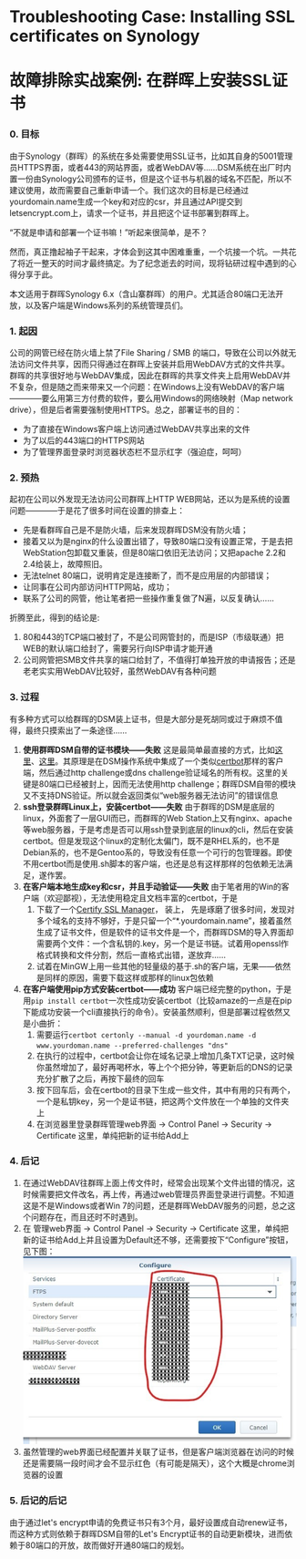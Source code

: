 # Troubleshooting Case: Installing SSL certificates on Synology
# 故障排除实战案例: 在群晖上安装SSL证书


### 0. 目标 ###
由于Synology（群晖）的系统在多处需要使用SSL证书，比如其自身的5001管理员HTTPS界面，或者443的网站界面，或者WebDAV等……DSM系统在出厂时内置一份由Synology公司颁布的证书，但是这个证书与机器的域名不匹配，所以不建议使用，故而需要自己重新申请一个。我们这次的目标是已经通过yourdomain.name生成一个key和对应的csr，并且通过API提交到letsencrypt.com上，请求一个证书，并且把这个证书部署到群晖上。

“不就是申请和部署一个证书嘛！”听起来很简单，是不？

然而，真正撸起袖子干起来，才体会到这其中困难重重，一个坑接一个坑。一共花了将近一整天的时间才最终搞定。为了纪念逝去的时间，现将钻研过程中遇到的心得分享于此。

本文适用于群晖Synology 6.x（含山寨群晖）的用户。尤其适合80端口无法开放，以及客户端是Windows系列的系统管理员们。

### 1. 起因 ###
公司的网管已经在防火墙上禁了File Sharing / SMB 的端口，导致在公司以外就无法访问文件共享，因而只得通过在群晖上安装并启用WebDAV方式的文件共享。群晖的共享很好地与WebDAV集成，因此在群晖的共享文件夹上启用WebDAV并不复杂，但是随之而来带来又一个问题：在Windows上没有WebDAV的客户端————要么用第三方付费的软件，要么用Windows的网络映射（Map network drive），但是后者需要强制使用HTTPS。总之，部署证书的目的：
* 为了直接在Windows客户端上访问通过WebDAV共享出来的文件
* 为了以后的443端口的HTTPS网站
* 为了管理界面登录时浏览器状态栏不显示红字（强迫症，呵呵）

### 2. 预热 ###
起初在公司以外发现无法访问公司群晖上HTTP WEB网站，还以为是系统的设置问题————于是花了很多时间在设置的排查上：
* 先是看群晖自己是不是防火墙，后来发现群晖DSM没有防火墙；
* 接着又以为是nginx的什么设置出错了，导致80端口没有设置正常，于是去把WebStation包卸载又重装，但是80端口依旧无法访问；又把apache 2.2和2.4给装上，故障照旧。
* 无法telnet 80端口，说明肯定是连接断了，而不是应用层的内部错误；
* 让同事在公司内部访问HTTP网站，成功；
* 联系了公司的网管，他让笔者把一些操作重复做了N遍，以反复确认……

折腾至此，得到的结论是:
1. 80和443的TCP端口被封了，不是公司网管封的，而是ISP（市级联通）把WEB的默认端口给封了，需要另行向ISP申请才能开通
2. 公司网管把SMB文件共享的端口给封了，不值得打单独开放的申请报告；还是老老实实用WebDAV比较好，虽然WebDAV有各种问题

### 3. 过程 ###
有多种方式可以给群晖的DSM装上证书，但是大部分是死胡同或过于麻烦不值得，最终只摸索出了一条途径……

1. **使用群晖DSM自带的证书模块——失败**
   这是最简单最直接的方式，比如[这里](https://miketabor.com/install-a-lets-encrypt-ssl-on-a-synology-nas/)、[这里](https://synoguide.com/2016/04/14/secure-your-synology-with-https-ssl-certificate-from-lets-encrypt/)。其原理是在DSM操作系统中集成了一个类似[certbot](https://certbot.eff.org/)那样的客户端，然后通过http challenge或dns challenge验证域名的所有权。这里的关键是80端口已经被封上，因而无法使用http challenge；群晖DSM自带的模块又不支持DNS验证。所以就会返回类似“web服务器无法访问”的错误信息
2. **ssh登录群晖Linux上，安装certbot——失败**
   由于群晖的DSM是底层的linux，外面套了一层GUI而已，而群晖的Web Station上又有nginx、apache等web服务器，于是考虑是否可以用ssh登录到底层的linux的cli，然后在安装certbot。但是发现这个linux的定制化太偏门，既不是RHEL系的，也不是Debian系的，也不是Gentoo系的，导致没有任意一个可行的包管理器。即使不用certbot而是使用.sh脚本的客户端，也还是总有这样那样的包依赖无法满足，遂作罢。
3. **在客户端本地生成key和csr，并且手动验证——失败**
   由于笔者用的Win的客户端（欢迎鄙视），无法使用稳定且文档丰富的certbot，于是
   1. 下载了一个[Certify SSL Manager](https://certifytheweb.com/)， 装上， 先是琢磨了很多时间，发现对多个域名的支持不够好，于是只留一个“*.yourdomain.name”，接着虽然生成了证书文件，但是软件的证书文件是一个，而群晖DSM的导入界面却需要两个文件：一个含私钥的.key，另一个是证书链。试着用openssl作格式转换和文件分割，然后一直格式出错，遂放弃……
   2. 试着在MinGW上用一些其他的轻量级的基于.sh的客户端，无果——依然是同样的原因，需要下载这样或那样的linux包依赖
4. **在客户端使用pip方式安装certbot——成功**
   客户端已经完整的python，于是用`pip install certbot`一次性成功安装certbot（比较amaze的一点是在pip下能成功安装一个cli直接执行的命令）。安装虽然顺利，但是部署过程依然又是小曲折：
   1. 需要运行`certbot certonly --manual -d yourdoman.name -d www.yourdoman.name --preferred-challenges "dns"`
   2. 在执行的过程中，certbot会让你在域名记录上增加几条TXT记录，这时候你虽然增加了，最好再喝杯水，等上个个把分钟，等更新后的DNS的记录充分扩散了之后，再按下最终的回车
   3. 按下回车后，会在certbot的目录下生成一些文件，其中有用的只有两个，一个是私钥key，另一个是证书链，把这两个文件放在一个单独的文件夹上
   4. 在浏览器里登录群晖管理web界面 -> Control Panel -> Security -> Certificate 这里，单纯把新的证书给Add上

### 4. 后记 ###
1. 在通过WebDAV往群晖上面上传文件时，经常会出现某个文件出错的情况，这时候需要把文件改名，再上传，再通过web管理员界面登录进行调整。不知道这是不是Windows或者Win 7的问题，还是群晖WebDAV服务的问题，总之这个问题存在，而且还时不时遇到。
2. 在 管理web界面 -> Control Panel -> Security -> Certificate 这里，单纯把新的证书给Add上并且设置为Default还不够，还需要按下“Configure”按钮，见下图：
   ![Certificate Configure](assets/certificate_configure.jpg)
3. 虽然管理的web界面已经配置并关联了证书，但是客户端浏览器在访问的时候还是需要隔一段时间才会不显示红色（有可能是隔天），这个大概是chrome浏览器的设置

### 5. 后记的后记 ###
由于通过let's encrypt申请的免费证书只有3个月，最好设置成自动renew证书，而这种方式则依赖于群晖DSM自带的Let's Encrypt证书的自动更新模块，进而依赖于80端口的开放，故而做好开通80端口的规划。

